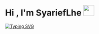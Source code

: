 <h1 align="left">Hi , I'm SyariefLhe <img src="https://media.giphy.com/media/TEnXkcsHrP4YedChhA/giphy.gif" width="35"></h1>
<p align="left">
<a href="https://git.io/typing-svg"><img src="https://readme-typing-svg.demolab.com?font=Fira+Code&pause=1000&width=435&lines=Hello%2C+I'am+SyariefLhe;Deep+Learning+Developer;Always+Learning+New+Think" alt="Typing SVG" /></a>
</p>
